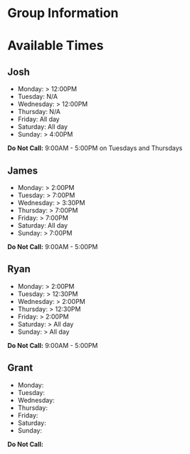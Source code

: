 Group Information
====================

Available Times
===============

Josh
----
* Monday: > 12:00PM
* Tuesday: N/A
* Wednesday: > 12:00PM
* Thursday: N/A
* Friday: All day
* Saturday: All day
* Sunday: > 4:00PM

**Do Not Call:** 9:00AM - 5:00PM on Tuesdays and Thursdays

James
-----
* Monday: > 2:00PM
* Tuesday: > 7:00PM
* Wednesday: > 3:30PM
* Thursday: > 7:00PM
* Friday: > 7:00PM
* Saturday: All day
* Sunday: > 7:00PM

**Do Not Call:** 9:00AM - 5:00PM

Ryan
-----
* Monday: > 2:00PM
* Tuesday: > 12:30PM
* Wednesday: > 2:00PM
* Thursday: > 12:30PM
* Friday: > 2:00PM
* Saturday: > All day
* Sunday: > All day

**Do Not Call:** 9:00AM - 5:00PM

Grant
-----
* Monday:
* Tuesday:
* Wednesday:
* Thursday:
* Friday:
* Saturday:
* Sunday:

**Do Not Call:**
